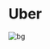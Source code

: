 # Uber
![bg](https://user-images.githubusercontent.com/45110318/120325084-f8148a00-c2ef-11eb-80fe-fca3476fc15b.jpg)

